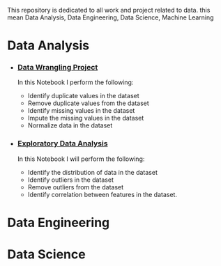 This repository is dedicated to all work and project related to data. this mean Data Analysis, Data Engineering, Data Science, Machine Learning
# Data Analysis
- ### [Data Wrangling Project](https://github.com/willyfoadjo/data-wrangling-project1.git)
  In this Notebook I perform the following:
    - Identify duplicate values in the dataset
    - Remove duplicate values from the dataset
    - Identify missing values in the dataset
    - Impute the missing values in the dataset
    - Normalize data in the dataset

- ### [Exploratory Data Analysis](https://github.com/willyfoadjo/eda.git)
  In this Notebook I will perform the following:
    - Identify the distribution of data in the dataset
    - Identify outliers in the dataset
    - Remove outliers from the dataset
    - Identify correlation between features in the dataset.

# Data Engineering

# Data Science
